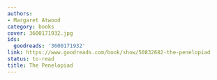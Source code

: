 ```yaml
---
authors:
- Margaret Atwood
category: books
cover: 3600171932.jpg
ids:
  goodreads: '3600171932'
link: https://www.goodreads.com/book/show/50832682-the-penelopiad
status: to-read
title: The Penelopiad
---
```

